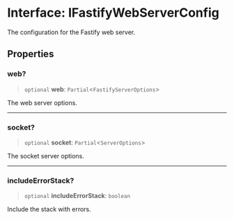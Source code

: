 # Interface: IFastifyWebServerConfig

The configuration for the Fastify web server.

## Properties

### web?

> `optional` **web**: `Partial`\<`FastifyServerOptions`\>

The web server options.

***

### socket?

> `optional` **socket**: `Partial`\<`ServerOptions`\>

The socket server options.

***

### includeErrorStack?

> `optional` **includeErrorStack**: `boolean`

Include the stack with errors.
